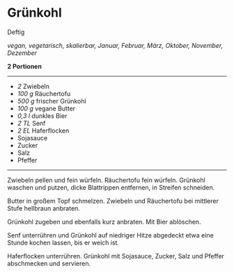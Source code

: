 # Grünkohl

Deftig

*vegan, vegetarisch, skalierbar, Januar, Februar, März, Oktober, November, Dezember*

**2 Portionen**

---

- *2* Zwiebeln
- *100 g* Räuchertofu
- *500 g* frischer Grünkohl
- *100 g* vegane Butter
- *0,3 l* dunkles Bier
- *2 TL* Senf
- *2 EL* Haferflocken
- Sojasauce
- Zucker
- Salz
- Pfeffer

---

Zwiebeln pellen und fein würfeln. Räuchertofu fein würfeln. Grünkohl waschen und putzen, dicke Blattrippen entfernen, in Streifen schneiden.

Butter in großem Topf schmelzen. Zwiebeln und Räuchertofu bei mittlerer Stufe hellbraun anbraten.

Grünkohl zugeben und ebenfalls kurz anbraten. Mit Bier ablöschen.

Senf unterrühren und Grünkohl auf niedriger Hitze abgedeckt etwa eine Stunde kochen lassen, bis er weich ist.

Haferflocken unterrühren. Grünkohl mit Sojasauce, Zucker, Salz und Pfeffer abschmecken und servieren.
